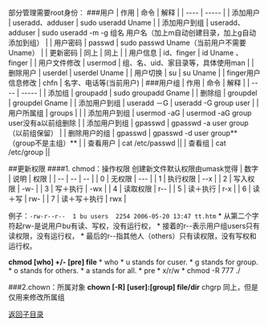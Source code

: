 部分管理需要root身份：
###用户
| 作用 | 命令 | 解释 |
| ---- | ----- |
| 添加用户 | useradd、adduser | sudo useradd Uname |
| 添加用户到组 | useradd、adduser | sudo useradd -m -g 组名 用户名（加上m自动创建目录，加上g自动添加到组） |
| 用户密码 | passwd | sudo passwd Uname（当前用户不需要Uname） |
| 更新密码 | 同上 | 同上 |
| 用户信息 | id、finger | id Uname 、finger |
| 用户文件修改 | usermod | 组、名、uid、家目录等，具体使用man |
| 删除用户 | userdel | userdel Uname |
| 用户切换 | su | su Uname |
| finger用户信息修改 | chfn | 名字、电话等(当前用户) |
###用户组
| 作用 | 命令 | 解释 |
| ---- | ----- |
| 添加组 | groupadd | sudo groupadd Gname |
| 删除组 | groupdel | groupdel Gname |
| 添加用户到组 | useradd －G | useradd -G group user |
| 用户所属组 | groups |  |
| 添加用户到组 | usermod -aG | usermod -aG group user没有a以前组删除 |
| 添加用户到组 | gpasswd | gpasswd -a user group（以前组保留） |
| 删除用户的组 | gpasswd | gpasswd -d user group**（group不是主组）** |
| 查看用户 | cat /etc/passwd ||
| 查看组 | cat /etc/group ||

##更新权限
####1. chmod：操作权限
创建新文件默认权限由umask觉得
| 数字 | 说明 | 权限 |
| -- | -- | -- |
| 0 | 无权限 | --- |
| 1 | 执行权限 | --x |
| 2 | 写入权限 | -w- |
| 3 | 写＋执行 | -wx |
| 4 | 读取权限 | r-- |
| 5 | 读＋执行 | r-x |
| 6 | 读＋写 | rw- |
| 7 | 读＋写＋执行 | rwx |

例子：```-rw-r--r--  1 bu users  2254 2006-05-20 13:47 tt.htm```
    * 从第二个字符起rw-是说用户bu有读、写权，没有运行权，
    * 接着的r--表示用户组users只有读权限，没有运行权，
    * 最后的r--指其他人（others）只有读权限，没有写权和运行权。
    
**chmod [who] +/- [pre] file**
    * who
        * u stands for cuser.
        * g stands for group.
        * o stands for others.
        * a stands for all.
    * pre
        * x/r/w
    * chmod -R 777 ./
    
###2.chown：所属对象
**chown [-R] [user]:[group] file/dir**
chgrp 同上，但是仅用来修改所属组


[返回子目录](README.md)